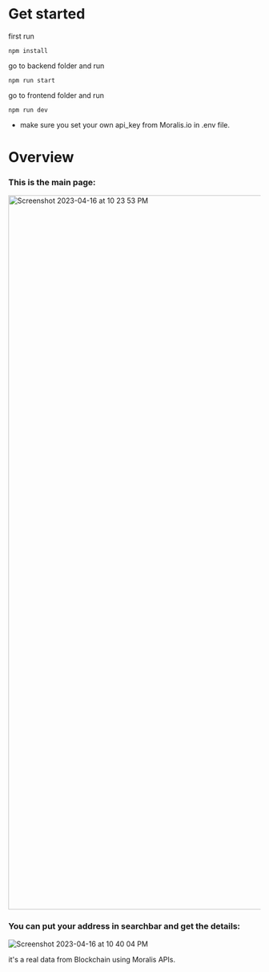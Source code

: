 # Get started
first run 
```
npm install
```
go to backend folder and run 
```
npm run start
```
go to frontend folder and run
```
npm run dev
```

- make sure you set your own api_key from Moralis.io in .env file.

# Overview
### This is the main page:
<img width="1425" alt="Screenshot 2023-04-16 at 10 23 53 PM" src="https://user-images.githubusercontent.com/69413612/232335369-4f068c52-a606-4d27-af77-c87ca886836d.png">

### You can put your address in searchbar and get the details:
![Screenshot 2023-04-16 at 10 40 04 PM](https://user-images.githubusercontent.com/69413612/232336427-0eadb140-67e5-477c-a290-38181bfe1c75.png)

it's a real data from Blockchain using Moralis APIs.
